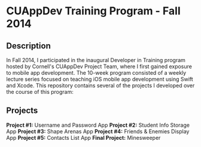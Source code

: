 # CUAppDev Training Program - Fall 2014

## Description

In Fall 2014, I participated in the inaugural Developer in Training program hosted by Cornell's CUAppDev Project Team, where I first gained exposure to mobile app development. The 10-week program consisted of a weekly lecture series focused on teaching iOS mobile app development using Swift and Xcode. This repository contains several of the projects I developed over the course of this program: 

## Projects

**Project #1:** Username and Password App
**Project #2:** Student Info Storage App
**Project #3:** Shape Arenas App
**Project #4:** Friends & Enemies Display App
**Project #5:** Contacts List App
**Final Project:** Minesweeper
